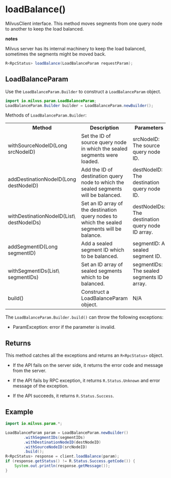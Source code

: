 # loadBalance()

MilvusClient interface. This method moves segments from one query node to another to keep the load balanced.

<div class="admonition note">

<p><b>notes</b></p>

<p>Milvus server has its internal machinery to keep the load balanced, sometimes the segments might be moved back.</p>

</div>

```java
R<RpcStatus> loadBalance(LoadBalanceParam requestParam);
```

## LoadBalanceParam

Use the `LoadBalanceParam.Builder` to construct a `LoadBalanceParam` object.

```java
import io.milvus.param.LoadBalanceParam;
LoadBalanceParam.Builder builder = LoadBalanceParam.newBuilder();
```

Methods of `LoadBalanceParam.Builder`:

<table>
    <tr>
        <th>Method</th>
        <th>Description</th>
        <th>Parameters</th>
    </tr>
    <tr>
        <td>withSourceNodeID(Long srcNodeID)</td>
        <td>Set the ID of source query node in which the sealed segments were loaded.</td>
        <td>srcNodeID: The source query node ID.</td>
    </tr>
    <tr>
        <td>addDestinationNodeID(Long destNodeID)</td>
        <td>Add the ID of destination query node to which the sealed segments will be balanced.</td>
        <td>destNodeID: The destination query node ID.</td>
    </tr>
    <tr>
        <td>withDestinationNodeID(List\<Long> destNodeIDs)</td>
        <td>Set an ID array of the destination query nodes to which the sealed segments will be balance.</td>
        <td>destNodeIDs: The destination query node ID array.</td>
    </tr>
    <tr>
        <td>addSegmentID(Long segmentID)</td>
        <td>Add a sealed segment ID which to be balanced.</td>
        <td>segmentID: A sealed segment ID.</td>
    </tr>
    <tr>
        <td>withSegmentIDs(List\<Long> segmentIDs)</td>
        <td>Set an ID array of sealed segments which to be balanced.</td>
        <td>segmentIDs: The sealed segments ID array.</td>
    </tr>
    <tr>
        <td>build()</td>
        <td>Construct a LoadBalanceParam object.</td>
        <td>N/A</td>
    </tr>
</table>

The `LoadBalanceParam.Builder.build()` can throw the following exceptions:

- ParamException: error if the parameter is invalid.

## Returns

This method catches all the exceptions and returns an `R<RpcStatus>` object.

- If the API fails on the server side, it returns the error code and message from the server.

- If the API fails by RPC exception, it returns `R.Status.Unknown` and error message of the exception.

- If the API succeeds, it returns `R.Status.Success`.

## Example

```java
import io.milvus.param.*;

LoadBalanceParam param = LoadBalanceParam.newBuilder()
        .withSegmentIDs(segmentIDs)
        .withDestinationNodeID(destNodeID)
        .withSourceNodeID(srcNodeID)
        .build();
R<RpcStatus> response = client.loadBalance(param);
if (response.getStatus() != R.Status.Success.getCode()) {
    System.out.println(response.getMessage());
}
```
